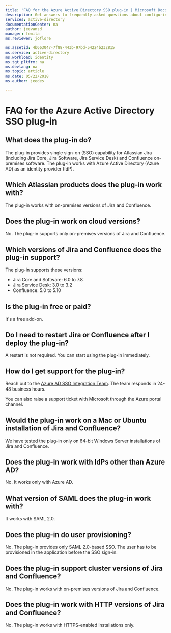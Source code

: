 ```yaml
---
title: 'FAQ for the Azure Active Directory SSO plug-in | Microsoft Docs'
description: Get answers to frequently asked questions about configuring single sign-on between Azure Active Directory and Jira/Confluence.
services: active-directory
documentationCenter: na
author: jeevansd
manager: femila
ms.reviewer: joflore

ms.assetid: 4b663047-7f88-443b-97bd-54224b232815
ms.service: active-directory
ms.workload: identity
ms.tgt_pltfrm: na
ms.devlang: na
ms.topic: article
ms.date: 05/22/2018
ms.author: jeedes

---
```

# FAQ for the Azure Active Directory SSO plug-in

## What does the plug-in do?

The plug-in provides single sign-on (SSO) capability for Atlassian Jira (including Jira Core, Jira Software, Jira Service Desk) and Confluence on-premises software. The plug-in works with Azure Active Directory (Azure AD) as an identity provider (IdP).

## Which Atlassian products does the plug-in work with?

The plug-in works with on-premises versions of Jira and Confluence.

## Does the plug-in work on cloud versions?

No. The plug-in supports only on-premises versions of Jira and Confluence.

## Which versions of Jira and Confluence does the plug-in support?

The plug-in supports these versions:

* Jira Core and Software: 6.0 to 7.8
* Jira Service Desk: 3.0 to 3.2
* Confluence: 5.0 to 5.10

## Is the plug-in free or paid?

It's a free add-on.

## Do I need to restart Jira or Confluence after I deploy the plug-in?

A restart is not required. You can start using the plug-in immediately.

## How do I get support for the plug-in?

Reach out to the [Azure AD SSO Integration Team](<mailto:SaaSApplicationIntegrations@service.microsoft.com>). The team responds in 24-48 business hours.

You can also raise a support ticket with Microsoft through the Azure portal channel.

## Would the plug-in work on a Mac or Ubuntu installation of Jira and Confluence?

We have tested the plug-in only on 64-bit Windows Server installations of Jira and Confluence.

## Does the plug-in work with IdPs other than Azure AD?

No. It works only with Azure AD.

## What version of SAML does the plug-in work with?

It works with SAML 2.0.

## Does the plug-in do user provisioning?

No. The plug-in provides only SAML 2.0-based SSO. The user has to be provisioned in the application before the SSO sign-in.

## Does the plug-in support cluster versions of Jira and Confluence?

No. The plug-in works with on-premises versions of Jira and Confluence.

## Does the plug-in work with HTTP versions of Jira and Confluence?

No. The plug-in works with HTTPS-enabled installations only.